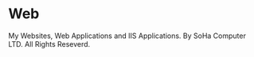 # Web
My Websites, Web Applications and IIS Applications. 
By SoHa Computer LTD.
All Rights Reseverd.
